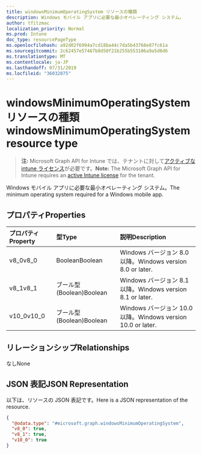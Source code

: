```yaml
---
title: windowsMinimumOperatingSystem リソースの種類
description: Windows モバイル アプリに必要な最小オペレーティング システム。
author: tfitzmac
localization_priority: Normal
ms.prod: Intune
doc_type: resourcePageType
ms.openlocfilehash: a92d02f6994a7cd18ba44c7da5b43768e87fc61a
ms.sourcegitcommit: 2c62457e57467b8d50f21b255b553106a9a5d8d6
ms.translationtype: MT
ms.contentlocale: ja-JP
ms.lasthandoff: 07/31/2019
ms.locfileid: "36032075"
---
```

# <a name="windowsminimumoperatingsystem-resource-type"></a><span data-ttu-id="023f5-103">windowsMinimumOperatingSystem リソースの種類</span><span class="sxs-lookup"><span data-stu-id="023f5-103">windowsMinimumOperatingSystem resource type</span></span>

> <span data-ttu-id="023f5-104">**注:** Microsoft Graph API for Intune では、テナントに対して[アクティブな intune ライセンス](https://go.microsoft.com/fwlink/?linkid=839381)が必要です。</span><span class="sxs-lookup"><span data-stu-id="023f5-104">**Note:** The Microsoft Graph API for Intune requires an [active Intune license](https://go.microsoft.com/fwlink/?linkid=839381) for the tenant.</span></span>

<span data-ttu-id="023f5-105">Windows モバイル アプリに必要な最小オペレーティング システム。</span><span class="sxs-lookup"><span data-stu-id="023f5-105">The minimum operating system required for a Windows mobile app.</span></span>

## <a name="properties"></a><span data-ttu-id="023f5-106">プロパティ</span><span class="sxs-lookup"><span data-stu-id="023f5-106">Properties</span></span>
|<span data-ttu-id="023f5-107">プロパティ</span><span class="sxs-lookup"><span data-stu-id="023f5-107">Property</span></span>|<span data-ttu-id="023f5-108">型</span><span class="sxs-lookup"><span data-stu-id="023f5-108">Type</span></span>|<span data-ttu-id="023f5-109">説明</span><span class="sxs-lookup"><span data-stu-id="023f5-109">Description</span></span>|
|:---|:---|:---|
|<span data-ttu-id="023f5-110">v8_0</span><span class="sxs-lookup"><span data-stu-id="023f5-110">v8_0</span></span>|<span data-ttu-id="023f5-111">Boolean</span><span class="sxs-lookup"><span data-stu-id="023f5-111">Boolean</span></span>|<span data-ttu-id="023f5-112">Windows バージョン 8.0 以降。</span><span class="sxs-lookup"><span data-stu-id="023f5-112">Windows version 8.0 or later.</span></span>|
|<span data-ttu-id="023f5-113">v8_1</span><span class="sxs-lookup"><span data-stu-id="023f5-113">v8_1</span></span>|<span data-ttu-id="023f5-114">ブール型 (Boolean)</span><span class="sxs-lookup"><span data-stu-id="023f5-114">Boolean</span></span>|<span data-ttu-id="023f5-115">Windows バージョン 8.1 以降。</span><span class="sxs-lookup"><span data-stu-id="023f5-115">Windows version 8.1 or later.</span></span>|
|<span data-ttu-id="023f5-116">v10_0</span><span class="sxs-lookup"><span data-stu-id="023f5-116">v10_0</span></span>|<span data-ttu-id="023f5-117">ブール型 (Boolean)</span><span class="sxs-lookup"><span data-stu-id="023f5-117">Boolean</span></span>|<span data-ttu-id="023f5-118">Windows バージョン 10.0 以降。</span><span class="sxs-lookup"><span data-stu-id="023f5-118">Windows version 10.0 or later.</span></span>|

## <a name="relationships"></a><span data-ttu-id="023f5-119">リレーションシップ</span><span class="sxs-lookup"><span data-stu-id="023f5-119">Relationships</span></span>
<span data-ttu-id="023f5-120">なし</span><span class="sxs-lookup"><span data-stu-id="023f5-120">None</span></span>

## <a name="json-representation"></a><span data-ttu-id="023f5-121">JSON 表記</span><span class="sxs-lookup"><span data-stu-id="023f5-121">JSON Representation</span></span>
<span data-ttu-id="023f5-122">以下は、リソースの JSON 表記です。</span><span class="sxs-lookup"><span data-stu-id="023f5-122">Here is a JSON representation of the resource.</span></span>
<!-- {
  "blockType": "resource",
  "@odata.type": "microsoft.graph.windowsMinimumOperatingSystem"
}
-->
``` json
{
  "@odata.type": "#microsoft.graph.windowsMinimumOperatingSystem",
  "v8_0": true,
  "v8_1": true,
  "v10_0": true
}
```



